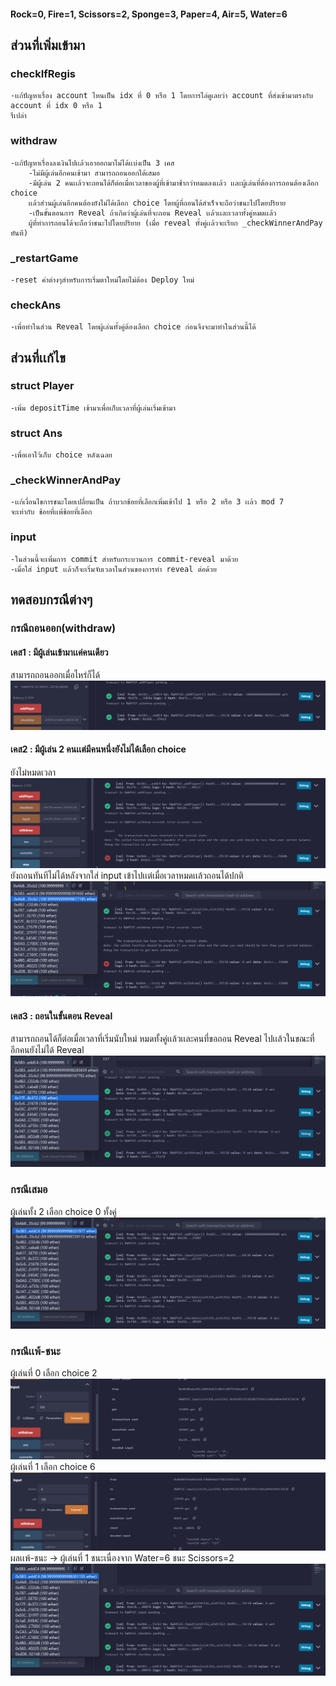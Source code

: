 #### Rock=0, Fire=1, Scissors=2, Sponge=3, Paper=4, Air=5, Water=6
## ส่วนที่เพิ่มเข้ามา
### checkIfRegis
    -เเก้ปัญหาเรื่อง account ไหนเป็น idx ที่ 0 หรือ 1 โดยการไล่ดูเลยว่า account ที่ส่งเข้ามาตรงกับ account ที่ idx 0 หรือ 1
    รึเปล่า
### withdraw
    -เเก้ปัญหาเรื่องลงเงินไปเเล้วเอาออกมาไม่ได้เเบ่งเป็น 3 เคส
        -ไม่มีผู้เล่นอีกคนเข้ามา สามารถถอนออกได้เสมอ
        -มีผู้เล่น 2 คนเเล้วจะถอนได้ก็ต่อเมื่อเวลาของผู้ที่เข้ามาช้ากว่าหมดลงเเล้ว เเละผู้เล่นที่ต้องการถอนต้องเลือก choice
        เเล้วส่วนผู้เล่นอีกคนต้องยังไม่ได้เลือก choice โดยผู้ที่ถอนได้สำเร็จจะถือว่าชนะไปโดยปริยาย
        -เป็นขั้นตอนการ Reveal ถ้าเกิดว่าผู้เล่นที่จะถอน Reveal เเล้วเเละเวลาทั้งคู่หมดเเล้ว
        ผู้ที่ทำการถอนได้จะถือว่าชนะไปโดยปริยาย (เมื่อ reveal ทั้งคู่เเล้วจะเรียก _checkWinnerAndPay ทันที)
### _restartGame
    -reset ค่าต่างๆสำหรับการเริ่มตาใหม่โดยไม่ต้อง Deploy ใหม่
### checkAns
    -เพื่อทำในส่วน Reveal โดยผู้เล่นทั้งคู่ต้องเลือก choice ก่อนจึงจะมาทำในส่วนนี้ได้
## ส่วนที่เเก้ไข
### struct Player
    -เพิ่ม depositTime เข้ามาเพื่อเก็บเวลาที่ผู้เล่นเริ่มเข้ามา
### struct Ans
    -เพื่อเอาไว้เก็บ choice หลังเฉลย
### _checkWinnerAndPay
    -เเก้เงื่อนไขการชนะโดยเปลี่ยนเป็น ถ้าบวกช้อยที่เลือกเพิ่มเข้าไป 1 หรือ 2 หรือ 3 เเล้ว mod 7
    จะเท่ากับ ช้อยที่เเพ้ช้อยที่เลือก
### input
    -ในส่วนนี้จะเพิ่มการ commit สำหรับกระบวนการ commit-reveal มาด้วย
    -เมื่อใส่ input เเล้วก็จะเริ่มจับเวลาในส่วนของการทำ reveal ต่อด้วย

## ทดสอบกรณีต่างๆ
### กรณีถอนออก(withdraw)
#### เคส1 : มีผู้เล่นเข้ามาเเค่คนเดียว
สามารถถอนออกเมื่อไหร่ก็ได้
![สามารถถอนออกเมื่อไหร่ก็ได้](./Screenshot/Screenshot2024-02-13140055.png)
#### เคส2 : มีผู้เล่น 2 คนเเต่มีคนหนึ่งยังไม่ได้เลือก choice
ยังไม่หมดเวลา
![ยังไม่หมดเวลา](./Screenshot/Screenshot2024-02-13140441.png) 
ยังถอนทันทีไม่ได้หลังจากใส่ input เข้าไปเเต่เมื่อเวลาหมดเเล้วถอนได้ปกติ 
![ยังถอนทันทีไม่ได้หลังจากใส่ input เข้าไปเเต่เมื่อเวลาหมดเเล้วถอนได้ปกติ](./Screenshot/Screenshot2024-02-13140933.png)
#### เคส3 : ถอนในขั้นตอน Reveal
สามารถถอนได้ก็ต่อเมื่อเวลาที่เริ่มนับใหม่ หมดทั้งคู่เเล้วเเละคนที่ขอถอน Reveal ไปเเล้วในขณะที่ อีกคนยังไม่ได้ Reveal
![สามารถถอนได้ก็ต่อเมื่อเวลาที่เริ่มนับใหม่ หมดทั้งคู่เเล้วเเละคนที่ขอถอน Reveal ไปเเล้วในขณะที่ อีกคนยังไม่ได้ Reveal](./Screenshot/Screenshot2024-02-13142704.png)
### กรณีเสมอ
ผู้เล่นทั้ง 2 เลือก choice 0 ทั้งคู่
![ผู้เล่นทั้ง 2 เลือก choice 0 ทั้งคู่](./Screenshot/Screenshot2024-02-13144519.png)
### กรณีเเพ้-ชนะ
ผู้เล่นที่ 0 เลือก choice 2
![ผู้เล่นทั้ง 0 เลือก choice 2](./Screenshot/Screenshot2024-02-13152214.png)
ผู้เล่นที่ 1 เลือก choice 6
![ผู้เล่นที่ 1 เลือก choice 6](./Screenshot/Screenshot2024-02-13152326.png)
ผลเเพ้-ชนะ -> ผู้เล่นที่ 1 ชนะเนื่องจาก Water=6 ชนะ Scissors=2
![ผลเเพ้-ชนะ](./Screenshot/Screenshot2024-02-13152454.png)
    